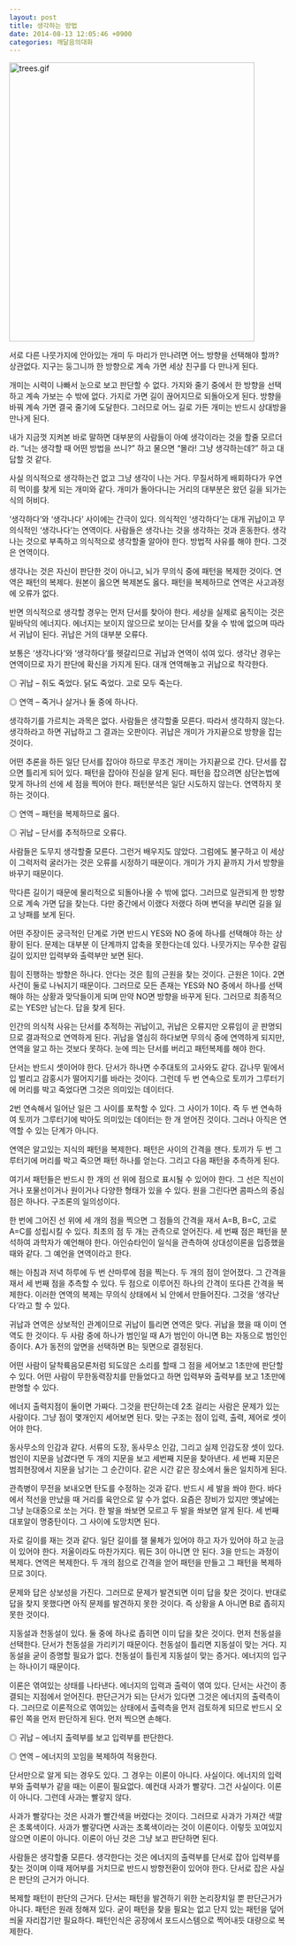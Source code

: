```yaml
---
layout: post
title: 생각하는 방법
date: 2014-08-13 12:05:46 +0900
categories: 깨달음의대화
---
```


<img src="assets/attach/images/198/870/507/trees.gif" alt="trees.gif" width="444" height="504" /> 



  


서로 다른 나뭇가지에 안아있는 개미 두 마리가 만나려면 어느 방향을 선택해야 할까? 상관없다. 지구는 둥그니까 한 방향으로 계속 가면 세상 친구를 다 만나게 된다. 

  


개미는 시력이 나빠서 눈으로 보고 판단할 수 없다. 가지와 줄기 중에서 한 방향을 선택하고 계속 가보는 수 밖에 없다. 가지로 가면 길이 끊어지므로 되돌아오게 된다. 방향을 바꿔 계속 가면 결국 줄기에 도달한다. 그러므로 어느 길로 가든 개미는 반드시 상대방을 만나게 된다. 

  


내가 지금껏 지켜본 바로 말하면 대부분의 사람들이 아예 생각이라는 것을 할줄 모르더라. “너는 생각할 때 어떤 방법을 쓰니?” 하고 물으면 “몰라! 그냥 생각하는데?” 하고 대답할 것 같다. 

  


사실 의식적으로 생각하는건 없고 그냥 생각이 나는 거다. 무질서하게 배회하다가 우연히 먹이를 찾게 되는 개미와 같다. 개미가 돌아다니는 거리의 대부분은 왔던 길을 되가는 식의 허비다. 

  


‘생각하다’와 ‘생각나다’ 사이에는 간극이 있다. 의식적인 ‘생각하다’는 대개 귀납이고 무의식적인 ‘생각나다’는 연역이다. 사람들은 생각나는 것을 생각하는 것과 혼동한다. 생각나는 것으로 부족하고 의식적으로 생각할줄 알아야 한다. 방법적 사유를 해야 한다. 그것은 연역이다. 

  


생각나는 것은 자신이 판단한 것이 아니고, 뇌가 무의식 중에 패턴을 복제한 것이다. 연역은 패턴의 복제다. 원본이 옳으면 복제본도 옳다. 패턴을 복제하므로 연역은 사고과정에 오류가 없다. 

  


반면 의식적으로 생각할 경우는 먼저 단서를 찾아야 한다. 세상을 실제로 움직이는 것은 밑바닥의 에너지다. 에너지는 보이지 않으므로 보이는 단서를 찾을 수 밖에 없으며 따라서 귀납이 된다. 귀납은 거의 대부분 오류다. 

  


보통은 ‘생각나다’와 ‘생각하다’를 헷갈리므로 귀납과 연역이 섞여 있다. 생각난 경우는 연역이므로 자기 판단에 확신을 가지게 된다. 대개 연역해놓고 귀납으로 착각한다. 

  


◎ 귀납 – 쥐도 죽었다. 닭도 죽었다. 고로 모두 죽는다.  
      
◎ 연역 – 죽거나 살거나 둘 중에 하나다. 

  


생각하기를 가르치는 과목은 없다. 사람들은 생각할줄 모른다. 따라서 생각하지 않는다. 생각하라고 하면 귀납하고 그 결과는 오판이다. 귀납은 개미가 가지끝으로 방향을 잡는 것이다. 

  


어떤 추론을 하든 일단 단서를 잡아야 하므로 무조건 개미는 가지끝으로 간다. 단서를 잡으면 틀리게 되어 있다. 패턴을 잡아야 진실을 알게 된다. 패턴을 잡으려면 삼단논법에 맞게 하나의 선에 세 점을 찍어야 한다. 패턴분석은 일단 시도하지 않는다. 연역하지 못하는 것이다. 

  


◎ 연역 – 패턴을 복제하므로 옳다.  
      
◎ 귀납 – 단서를 추적하므로 오류다. 

  


사람들은 도무지 생각할줄 모른다. 그런거 배우지도 않았다. 그럼에도 불구하고 이 세상이 그럭저럭 굴러가는 것은 오류를 시정하기 때문이다. 개미가 가지 끝까지 가서 방향을 바꾸기 때문이다. 

  


막다른 길이기 때문에 물리적으로 되돌아나올 수 밖에 없다. 그러므로 일관되게 한 방향으로 계속 가면 답을 찾는다. 다만 중간에서 이랬다 저랬다 하며 변덕을 부리면 길을 잃고 낭패를 보게 된다. 

  


어떤 주장이든 궁극적인 단계로 가면 반드시 YES와 NO 중에 하나를 선택해야 하는 상황이 된다. 문제는 대부분 이 단계까지 압축을 못한다는데 있다. 나뭇가지는 무수한 갈림길이 있지만 입력부와 출력부만 보면 된다. 

  


힘이 진행하는 방향은 하나다. 안다는 것은 힘의 근원을 찾는 것이다. 근원은 1이다. 2면 사건이 둘로 나눠지기 때문이다. 그러므로 모든 존재는 YES와 NO 중에서 하나를 선택해야 하는 상황과 맞닥들이게 되며 만약 NO면 방향을 바꾸게 된다. 그러므로 최종적으로는 YES만 남는다. 답을 찾게 된다. 

  


인간의 의식적 사유는 단서를 추적하는 귀납이고, 귀납은 오류지만 오류임이 곧 판명되므로 결과적으로 연역하게 된다. 귀납을 열심히 하다보면 무의식 중에 연역하게 되지만, 연역을 알고 하는 것보다 못하다. 눈에 띄는 단서를 버리고 패턴복제를 해야 한다. 

  


단서는 반드시 셋이어야 한다. 단서가 하나면 수주대토의 고사와도 같다. 감나무 밑에서 입 벌리고 감홍시가 떨어지기를 바라는 것이다. 그런데 두 번 연속으로 토끼가 그루터기에 머리를 박고 죽었다면 그것은 의미있는 데이터다. 

  


2번 연속해서 일어난 일은 그 사이를 포착할 수 있다. 그 사이가 1이다. 즉 두 번 연속하여 토끼가 그루터기에 박아도 의미있는 데이터는 한 개 얻어진 것이다. 그러나 아직은 연역할 수 있는 단계가 아니다. 

  


연역은 알고있는 지식의 패턴을 복제한다. 패턴은 사이의 간격을 잰다. 토끼가 두 번 그루터기에 머리를 박고 죽으면 패턴 하나를 얻는다. 그리고 다음 패턴을 추측하게 된다. 

  


여기서 패턴들은 반드시 한 개의 선 위에 점으로 표시될 수 있어야 한다. 그 선은 직선이거나 포물선이거나 원이거나 다양한 형태가 있을 수 있다. 원을 그린다면 콤파스의 중심점은 하나다. 구조론의 일의성이다. 

  


한 번에 그어진 선 위에 세 개의 점을 찍으면 그 점들의 간격을 재서 A=B, B=C, 고로 A=C를 성립시킬 수 있다. 최초의 점 두 개는 관측으로 얻어진다. 세 번째 점은 패턴을 분석하여 과학자가 예언해야 한다. 아인슈타인이 일식을 관측하여 상대성이론을 입증했을때와 같다. 그 예언을 연역이라고 한다. 

  


해는 아침과 저녁 하루에 두 번 산마루에 점을 찍는다. 두 개의 점이 얻어졌다. 그 간격을 재서 세 번째 점을 추측할 수 있다. 두 점으로 이루어진 하나의 간격이 또다른 간격을 복제한다. 이러한 연역의 복제는 무의식 상태에서 뇌 안에서 만들어진다. 그것을 ‘생각난다’라고 할 수 있다. 

  


귀납과 연역은 상보적인 관계이므로 귀납이 틀리면 연역은 맞다. 귀납을 했을 때 이미 연역도 한 것이다. 두 사람 중에 하나가 범인일 때 A가 범인이 아니면 B는 자동으로 범인인증이다. A가 동전의 앞면을 선택하면 B는 뒷면으로 결정된다. 

  


어떤 사람이 달착륙음모론처럼 되도않은 소리를 할때 그 점을 세어보고 1초만에 판단할 수 있다. 어떤 사람이 무한동력장치를 만들었다고 하면 입력부와 출력부를 보고 1초만에 판명할 수 있다. 

  


에너지 출력지점이 둘이면 가짜다. 그것을 판단하는데 2초 걸리는 사람은 문제가 있는 사람이다. 그냥 점이 몇개인지 세어보면 된다. 맞는 구조는 점이 입력, 출력, 제어로 셋이어야 한다. 

  


동사무소의 인감과 같다. 서류의 도장, 동사무소 인감, 그리고 실제 인감도장 셋이 있다. 범인이 지문을 남겼다면 두 개의 지문을 보고 세번째 지문을 찾아낸다. 세 번째 지문은 범죄현장에서 지문을 남기는 그 순간이다. 같은 시간 같은 장소에서 둘은 일치하게 된다. 

  


관측병이 무전을 보내오면 탄도를 수정하는 것과 같다. 반드시 세 발을 쏴야 한다. 바다에서 적선을 만났을 때 거리를 육안으로 알 수가 없다. 요즘은 장비가 있지만 옛날에는 그냥 눈대중으로 쏘는 거다. 한 발을 쏴보면 모르고 두 발을 쏴보면 알게 된다. 세 번째 대포알이 명중탄이다. 그 사이에 도망치면 된다. 

  


자로 길이를 재는 것과 같다. 일단 길이를 잴 물체가 있어야 하고 자가 있어야 하고 눈금이 있어야 한다. 저울이라도 마찬가지다. 뭐든 3이 아니면 안 된다. 3을 만드는 과정이 복제다. 연역은 복제한다. 두 개의 점으로 간격을 얻어 패턴을 만들고 그 패턴을 복제하므로 3이다. 

  


문제와 답은 상보성을 가진다. 그러므로 문제가 발견되면 이미 답을 찾은 것이다. 반대로 답을 찾지 못했다면 아직 문제를 발견하지 못한 것이다. 즉 상황을 A 아니면 B로 좁히지 못한 것이다. 

  


지동설과 천동설이 있다. 둘 중에 하나로 좁히면 이미 답을 찾은 것이다. 먼저 천동설을 선택한다. 단서가 천동설을 가리키기 때문이다. 천동설이 틀리면 지동설이 맞는 거다. 지동설을 굳이 증명할 필요가 없다. 천동설이 틀린게 지동설이 맞는 증거다. 에너지의 입구는 하나이기 때문이다. 

  


이론은 엮여있는 상태를 나타낸다. 에너지의 입력과 출력이 엮여 있다. 단서는 사건이 종결되는 지점에서 얻어진다. 판단근거가 되는 단서가 있다면 그것은 에너지의 출력측이다. 그러므로 이론적으로 엮여있는 상태에서 출력측을 먼저 검토하게 되므로 반드시 오류인 쪽을 먼저 판단하게 된다. 먼저 찍으면 손해다. 

  


◎ 귀납 – 에너지 출력부를 보고 입력부를 판단한다.   
      
◎ 연역 – 에너지의 꼬임을 복제하여 적용한다. 

  


단서만으로 알게 되는 경우도 있다. 그 경우는 이론이 아니다. 사실이다. 에너지의 입력부와 출력부가 같을 때는 이론이 필요없다. 예컨대 사과가 빨갛다. 그건 사실이다. 이론이 아니다. 그런데 사과는 빨갛지 않다. 

  


사과가 빨갛다는 것은 사과가 빨간색을 버렸다는 것이다. 그러므로 사과가 가져간 색깔은 초록색이다. 사과가 빨갛다면 사과는 초록색이라는 것이 이론이다. 이렇듯 꼬여있지 않으면 이론이 아니다. 이론이 아닌 것은 그냥 보고 판단하면 된다. 

  


사람들은 생각할줄 모른다. 생각한다는 것은 에너지의 출력부를 단서로 잡아 입력부를 찾는 것이며 이때 제어부를 거치므로 반드시 방향전환이 있어야 한다. 단서로 잡은 사실은 판단의 근거가 아니다. 

  


복제할 패턴이 판단의 근거다. 단서는 패턴을 발견하기 위한 논리장치일 뿐 판단근거가 아니다. 패턴은 원래 정해져 있다. 굳이 패턴을 찾을 필요는 없고 단지 있는 패턴을 덮어씌울 자리잡기만 필요하다. 패턴인식은 공장에서 포드시스템으로 찍어내듯 대량으로 복제한다.
